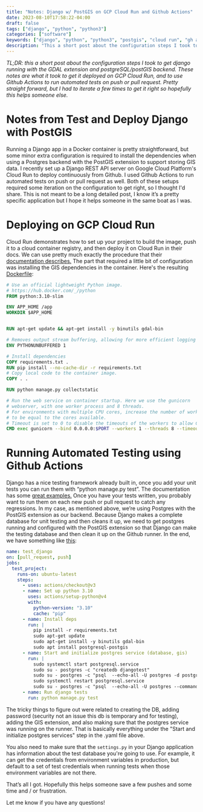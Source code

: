 ```yaml
---
title: "Notes: Django w/ PostGIS on GCP Cloud Run and Github Actions"
date: 2023-08-10T17:58:22-04:00
draft: false
tags: ["django", "python", "python3"]
categories: ["software"]
keywords: ["django", "python", "python3", "postgis", "cloud run", "gh actions", "github actions", "github", "gdal", "geodjango", "postgres"]
description: "This a short post about the configuration steps I took to get django running with gdal extension and postgres/postgis on cloud run and github actions (for testing). Pretty straight forward, but I had to iteratae a few times to get it right so hopefully this helps someone else."
---
```

*TL;DR: this a short post about the configuration steps I took to get django
running with the GDAL extension and postgreSQL/postGIS backend. These notes
are what it took to get it deployed on GCP Cloud Run, and to use Github Actions
to run automated tests on push or pull request. Pretty straight forward, but I
had to iterate a few times to get it right so hopefully this helps someone
else.*

# Notes from Test and Deploy Django with PostGIS
Running a Django app in a Docker container is pretty straightforward, but some
minor extra configuration is required to install the dependencies when using
a Postgres backend with the PostGIS extension to support storing GIS data. I 
recently set up a Django REST API server on Google Cloud Platform's Cloud Run
to deploy continuously from Github. I used Github Actions to run automated
tests on push or pull request as well. Both of these setups required some
iteration on the configuration to get right, so I thought I'd share. This is
not meant to be a long detailed post, I know it’s a pretty specific application
but I hope it helps someone in the same boat as I was.

# Deploying on GCP Cloud Run
Cloud Run demonstrates how to set up your project to build the image, push it
to a cloud container registry, and then deploy it on Cloud Run in their docs.
We can use pretty much exactly the procedure that their
[documentation describes.](https://cloud.google.com/build/docs/deploying-builds/deploy-cloud-run#continuous_deployment)
The part that required a little bit of configuration was installing the
GIS dependencies in the container. Here's the resulting [Dockerfile](https://gist.github.com/heathhenley/87961a8b58fb476bd3ca55f2e3a6ff46):

```dockerfile
# Use an official lightweight Python image.
# https://hub.docker.com/_/python
FROM python:3.10-slim

ENV APP_HOME /app
WORKDIR $APP_HOME


RUN apt-get update && apt-get install -y binutils gdal-bin

# Removes output stream buffering, allowing for more efficient logging
ENV PYTHONUNBUFFERED 1

# Install dependencies
COPY requirements.txt .
RUN pip install --no-cache-dir -r requirements.txt
# Copy local code to the container image.
COPY . .

RUN python manage.py collectstatic

# Run the web service on container startup. Here we use the gunicorn
# webserver, with one worker process and 8 threads.
# For environments with multiple CPU cores, increase the number of workers
# to be equal to the cores available.
# Timeout is set to 0 to disable the timeouts of the workers to allow Cloud Run to handle instance scaling.
CMD exec gunicorn --bind 0.0.0.0:$PORT --workers 1 --threads 8 --timeout 0 myapp.wsgi:application
```

# Running Automated Testing using Github Actions
Django has a nice testing framework already built in, once you add your unit
tests you can run them with “python manage.py test”. The documentation has some
[great examples.](https://docs.djangoproject.com/en/4.2/topics/testing/overview/)
Once you have your tests written, you probably want to run them on each new 
push or pull request to catch any regressions. In my case, as mentioned above,
we’re using Postgres with the PostGIS extension as our backend. Because Django
makes a complete database for unit testing and then cleans it up, we need to
get postgres running and configured with the PostGIS extension so that Django
can make the testing database and then clean it up on the Github runner. In the
end, we have something like [this](https://gist.github.com/heathhenley/d0227f07461f3eb63fe823d70832b371):

```yaml
name: test_django
on: [pull_request, push]
jobs:
  test_project:
    runs-on: ubuntu-latest
    steps:
      - uses: actions/checkout@v3
      - name: Set up python 3.10
        uses: actions/setup-python@v4
        with:
          python-version: "3.10"
          cache: "pip"
      - name: Install deps
        run: |
          pip install -r requirements.txt 
          sudo apt-get update
          sudo apt-get install -y binutils gdal-bin
          sudo apt install postgresql-postgis
      - name: Start and initialize postgres service (database, gis)
        run: |
          sudo systemctl start postgresql.service
          sudo su - postgres -c "createdb djangotest"
          sudo su - postgres -c "psql  --echo-all -U postgres -d postgres --command \"ALTER USER postgres PASSWORD 'somepasswordhere';\""
          sudo systemctl restart postgresql.service
          sudo su - postgres -c "psql  --echo-all -U postgres --command \"create extension postgis\""
      - name: Run django tests
        run: python manage.py test
```

The tricky things to figure out were related to creating the DB, adding
password (security not an issue this db is temporary and for testing),
adding the GIS extension, and also making sure that the postgres service was
running on the runner. That is basically everything under the
"Start and initialize postgres services" step in the .yaml file above.

You also need to make sure that the `settings.py` in your Django application has
information about the test database you're going to use. For example, it can get
the credentials from environment variables in production, but default to a set
of test credentials when running tests when those environment variables are not
there.

That’s all I got. Hopefully this helps someone save a few pushes and some time
and / or frustration.

Let me know if you have any questions!

